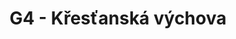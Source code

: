 ---
title: G4 - Křesťanská výchova
subject: Křesťanská výchova
layout: subject
summary: "Přehled všech témat pro křesťanská výchova v G4 popořadě:"
---